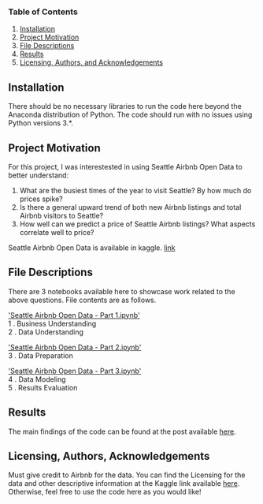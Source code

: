 ### Table of Contents

1. [Installation](#installation)
2. [Project Motivation](#motivation)
3. [File Descriptions](#files)
4. [Results](#results)
5. [Licensing, Authors, and Acknowledgements](#licensing)

## Installation <a name="installation"></a>

There should be no necessary libraries to run the code here beyond the Anaconda distribution of Python.  The code should run with no issues using Python versions 3.*.

## Project Motivation<a name="motivation"></a>

For this project, I was interestested in using Seattle Airbnb Open Data to better understand:

1. What are the busiest times of the year to visit Seattle? By how much do prices spike?
2. Is there a general upward trend of both new Airbnb listings and total Airbnb visitors to Seattle?
3. How well can we predict a price of Seattle Airbnb listings? What aspects correlate well to price?

Seattle Airbnb Open Data is available in kaggle. [link](https://www.kaggle.com/airbnb/seattle/home)

## File Descriptions <a name="files"></a>

There are 3 notebooks available here to showcase work related to the above questions. File contents are as follows. 

['Seattle Airbnb Open Data - Part 1.ipynb'](https://github.com/akudo37/seattle/blob/master/Seattle%20Airbnb%20Open%20Data%20-%20Part%201.ipynb)<br>
    1 . Business Understanding<br>
    2 . Data Understanding<br>

['Seattle Airbnb Open Data - Part 2.ipynb'](https://github.com/akudo37/seattle/blob/master/Seattle%20Airbnb%20Open%20Data%20-%20Part%202.ipynb)<br>
    3 . Data Preparation<br>

['Seattle Airbnb Open Data - Part 3.ipynb'](https://github.com/akudo37/seattle/blob/master/Seattle%20Airbnb%20Open%20Data%20-%20Part%203.ipynb)<br>
    4 . Data Modeling<br>
    5 . Results Evaluation<br>
 
## Results<a name="results"></a>

The main findings of the code can be found at the post available [here](https://medium.com/@akira.kudo7777/seattle-in-summer-is-earning-5a3532d50043).

## Licensing, Authors, Acknowledgements<a name="licensing"></a>

Must give credit to Airbnb for the data.  You can find the Licensing for the data and other descriptive information at the Kaggle link available [here](https://www.kaggle.com/airbnb/seattle/data).  Otherwise, feel free to use the code here as you would like! 

